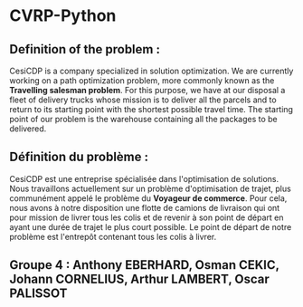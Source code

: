 # CVRP-Python

## Definition of the problem :

CesiCDP is a company specialized in solution optimization. 
We are currently working on a path optimization problem, more commonly known as the __Travelling salesman problem__. For this purpose, we have at our disposal a fleet of delivery trucks whose mission is to deliver all the parcels and to return to its starting point with the shortest possible travel time. The starting point of our problem is the warehouse containing all the packages to be delivered. 


## Définition du problème : 

CesiCDP est une entreprise spécialisée dans l'optimisation de solutions. 
Nous travaillons actuellement sur un problème d'optimisation de trajet, plus communément appelé le problème du __Voyageur de commerce__. Pour cela, nous avons à notre disposition une flotte de camions de livraison qui ont pour mission de livrer tous les colis et de revenir à son point de départ en ayant une durée de trajet le plus court possible. Le point de départ de notre problème est l'entrepôt contenant tous les colis à livrer. 


## Groupe 4  : Anthony EBERHARD, Osman CEKIC, Johann CORNELIUS, Arthur LAMBERT, Oscar PALISSOT

